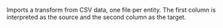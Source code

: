 Imports a transform from CSV data, one file per entity.  The first column is interpreted as the source and the second column as the target.